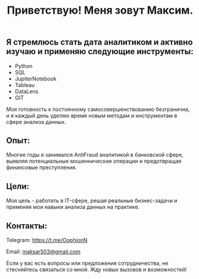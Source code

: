 <!DOCTYPE html>
<html>

</head>
<body>

<header>
  <h1>Приветствую! Меня зовут Максим.</h1>
</header>


<h2>Я стремлюсь стать дата аналитиком и активно изучаю и применяю следующие инструменты:</h2>
<ul>
  <li>Python</li>
  <li>SQL</li>
  <li>JupiterNotebook</li>
  <li>Tableau</li>
  <li>DataLens</li>
  <li>GIT</li>
</ul>

<p>Моя готовность к постоянному самосовершенствованию безгранична, и я каждый день уделяю время новым методам и инструментам в сфере анализа данных.</p>

<h2>Опыт:</h2>
<p>Многие годы я занимался AntiFraud аналитикой в банковской сфере, выявляя потенциальные мошеннические операции и предотвращая финансовые преступления.</p>

<h2>Цели:</h2>
<p>Моя цель - работать в IT-сфере, решая реальные бизнес-задачи и применяя мои навыки анализа данных на практике.</p>

<h2>Контакты:</h2>
<p>Telegram: <a href="https://t.me/OophionN">https://t.me/OophionN</a></p>
<p>Email: <a href="mailto:maksar503@gmail.com">maksar503@gmail.com</a></p>

<p>Если у вас есть вопросы или предложения сотрудничества, не стесняйтесь связаться со мной. Жду новых вызовов и возможностей!</p>

</body>
</html>

